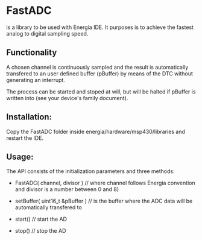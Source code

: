 FastADC 
========
is a library to be used with Energia IDE. It purposes is to achieve the fastest analog to digital sampling speed.


Functionality
-------------

A chosen channel is continuously sampled and the result is automatically transfered to an user defined buffer (pBuffer) by means of the DTC without generating an interrupt.

The process can be started and stoped at will, but will be halted if pBuffer is written into (see your device's family document).


Installation:
-------------

Copy the FastADC folder inside energia/hardware/msp430/libraries and restart the IDE. 


Usage:
------

The API consists of the initialization parameters and three methods:

- FastADC( channel, divisor ) // where channel follows Energia convention and divisor is a number between 0 and 8)

- setBuffer( uint16_t &pBuffer ) // is the buffer where the ADC data will be automatically transfered to


- start() // start the AD


- stop() // stop the AD

